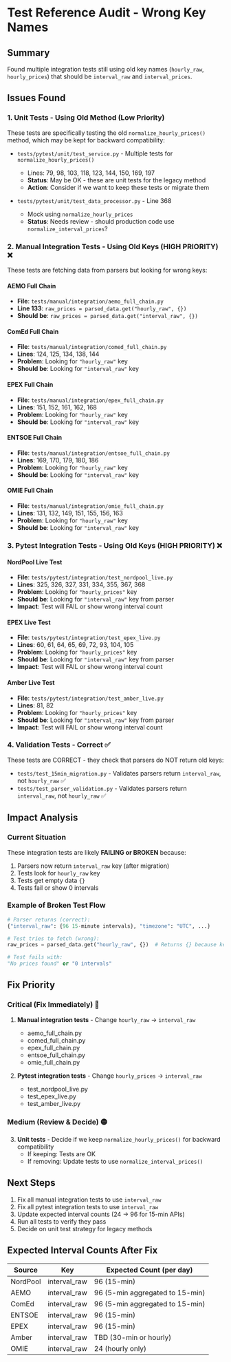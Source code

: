 # Test Reference Audit - Wrong Key Names

## Summary

Found multiple integration tests still using old key names (`hourly_raw`, `hourly_prices`) that should be `interval_raw` and `interval_prices`.

## Issues Found

### 1. Unit Tests - Using Old Method (Low Priority)
These tests are specifically testing the old `normalize_hourly_prices()` method, which may be kept for backward compatibility:

- `tests/pytest/unit/test_service.py` - Multiple tests for `normalize_hourly_prices()`
  - Lines: 79, 98, 103, 118, 123, 144, 150, 169, 197
  - **Status**: May be OK - these are unit tests for the legacy method
  - **Action**: Consider if we want to keep these tests or migrate them

- `tests/pytest/unit/test_data_processor.py` - Line 368
  - Mock using `normalize_hourly_prices`
  - **Status**: Needs review - should production code use `normalize_interval_prices`?

### 2. Manual Integration Tests - Using Old Keys (HIGH PRIORITY) ❌

These tests are fetching data from parsers but looking for wrong keys:

#### AEMO Full Chain
- **File**: `tests/manual/integration/aemo_full_chain.py`
- **Line 133**: `raw_prices = parsed_data.get("hourly_raw", {})`
- **Should be**: `raw_prices = parsed_data.get("interval_raw", {})`

#### ComEd Full Chain
- **File**: `tests/manual/integration/comed_full_chain.py`
- **Lines**: 124, 125, 134, 138, 144
- **Problem**: Looking for `"hourly_raw"` key
- **Should be**: Looking for `"interval_raw"` key

#### EPEX Full Chain
- **File**: `tests/manual/integration/epex_full_chain.py`
- **Lines**: 151, 152, 161, 162, 168
- **Problem**: Looking for `"hourly_raw"` key
- **Should be**: Looking for `"interval_raw"` key

#### ENTSOE Full Chain
- **File**: `tests/manual/integration/entsoe_full_chain.py`
- **Lines**: 169, 170, 179, 180, 186
- **Problem**: Looking for `"hourly_raw"` key
- **Should be**: Looking for `"interval_raw"` key

#### OMIE Full Chain
- **File**: `tests/manual/integration/omie_full_chain.py`
- **Lines**: 131, 132, 149, 151, 155, 156, 163
- **Problem**: Looking for `"hourly_raw"` key
- **Should be**: Looking for `"interval_raw"` key

### 3. Pytest Integration Tests - Using Old Keys (HIGH PRIORITY) ❌

#### NordPool Live Test
- **File**: `tests/pytest/integration/test_nordpool_live.py`
- **Lines**: 325, 326, 327, 331, 334, 355, 367, 368
- **Problem**: Looking for `"hourly_prices"` key
- **Should be**: Looking for `"interval_raw"` key from parser
- **Impact**: Test will FAIL or show wrong interval count

#### EPEX Live Test
- **File**: `tests/pytest/integration/test_epex_live.py`
- **Lines**: 60, 61, 64, 65, 69, 72, 93, 104, 105
- **Problem**: Looking for `"hourly_prices"` key
- **Should be**: Looking for `"interval_raw"` key from parser
- **Impact**: Test will FAIL or show wrong interval count

#### Amber Live Test
- **File**: `tests/pytest/integration/test_amber_live.py`
- **Lines**: 81, 82
- **Problem**: Looking for `"hourly_prices"` key
- **Should be**: Looking for `"interval_raw"` key from parser
- **Impact**: Test will FAIL or show wrong interval count

### 4. Validation Tests - Correct ✅

These tests are CORRECT - they check that parsers do NOT return old keys:
- `tests/test_15min_migration.py` - Validates parsers return `interval_raw`, not `hourly_raw` ✅
- `tests/test_parser_validation.py` - Validates parsers return `interval_raw`, not `hourly_raw` ✅

## Impact Analysis

### Current Situation
These integration tests are likely **FAILING or BROKEN** because:
1. Parsers now return `interval_raw` key (after migration)
2. Tests look for `hourly_raw` key
3. Tests get empty data `{}`
4. Tests fail or show 0 intervals

### Example of Broken Test Flow
```python
# Parser returns (correct):
{"interval_raw": {96 15-minute intervals}, "timezone": "UTC", ...}

# Test tries to fetch (wrong):
raw_prices = parsed_data.get("hourly_raw", {})  # Returns {} because key doesn't exist!

# Test fails with:
"No prices found" or "0 intervals"
```

## Fix Priority

### Critical (Fix Immediately) 🔴
1. **Manual integration tests** - Change `hourly_raw` → `interval_raw`
   - aemo_full_chain.py
   - comed_full_chain.py
   - epex_full_chain.py
   - entsoe_full_chain.py
   - omie_full_chain.py

2. **Pytest integration tests** - Change `hourly_prices` → `interval_raw`
   - test_nordpool_live.py
   - test_epex_live.py
   - test_amber_live.py

### Medium (Review & Decide) 🟡
3. **Unit tests** - Decide if we keep `normalize_hourly_prices()` for backward compatibility
   - If keeping: Tests are OK
   - If removing: Update tests to use `normalize_interval_prices()`

## Next Steps

1. Fix all manual integration tests to use `interval_raw`
2. Fix all pytest integration tests to use `interval_raw`
3. Update expected interval counts (24 → 96 for 15-min APIs)
4. Run all tests to verify they pass
5. Decide on unit test strategy for legacy methods

## Expected Interval Counts After Fix

| Source | Key | Expected Count (per day) |
|--------|-----|-------------------------|
| NordPool | interval_raw | 96 (15-min) |
| AEMO | interval_raw | 96 (5-min aggregated to 15-min) |
| ComEd | interval_raw | 96 (5-min aggregated to 15-min) |
| ENTSOE | interval_raw | 96 (15-min) |
| EPEX | interval_raw | 96 (15-min) |
| Amber | interval_raw | TBD (30-min or hourly) |
| OMIE | interval_raw | 24 (hourly only) |
